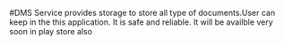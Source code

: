 #DMS Service provides storage to store all type of documents.User can keep in the this application. It is safe and reliable. It will be availble very soon in play store also

